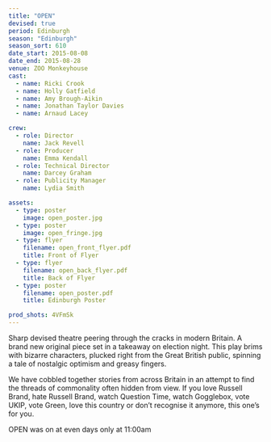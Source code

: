 ```yaml
---
title: "OPEN"
devised: true
period: Edinburgh
season: "Edinburgh"
season_sort: 610
date_start: 2015-08-08
date_end: 2015-08-28
venue: ZOO Monkeyhouse
cast:
  - name: Ricki Crook
  - name: Holly Gatfield
  - name: Amy Brough-Aikin
  - name: Jonathan Taylor Davies
  - name: Arnaud Lacey

crew:
  - role: Director
    name: Jack Revell
  - role: Producer
    name: Emma Kendall
  - role: Technical Director
    name: Darcey Graham
  - role: Publicity Manager
    name: Lydia Smith

assets:
  - type: poster
    image: open_poster.jpg
  - type: poster
    image: open_fringe.jpg
  - type: flyer
    filename: open_front_flyer.pdf
    title: Front of Flyer
  - type: flyer
    filename: open_back_flyer.pdf
    title: Back of Flyer
  - type: poster
    filename: open_poster.pdf
    title: Edinburgh Poster

prod_shots: 4VFmSk
---
```


Sharp devised theatre peering through the cracks in modern Britain.
A brand new original piece set in a takeaway on election night. This play brims with bizarre characters, plucked right from the Great British public, spinning a tale of nostalgic optimism and greasy fingers.

We have cobbled together stories from across Britain in an attempt to find the threads of commonality often hidden from view. If you love Russell Brand, hate Russell Brand, watch Question Time, watch Gogglebox, vote UKIP, vote Green, love this country or don’t recognise it anymore, this one’s for you.

OPEN was on at even days only at 11:00am
